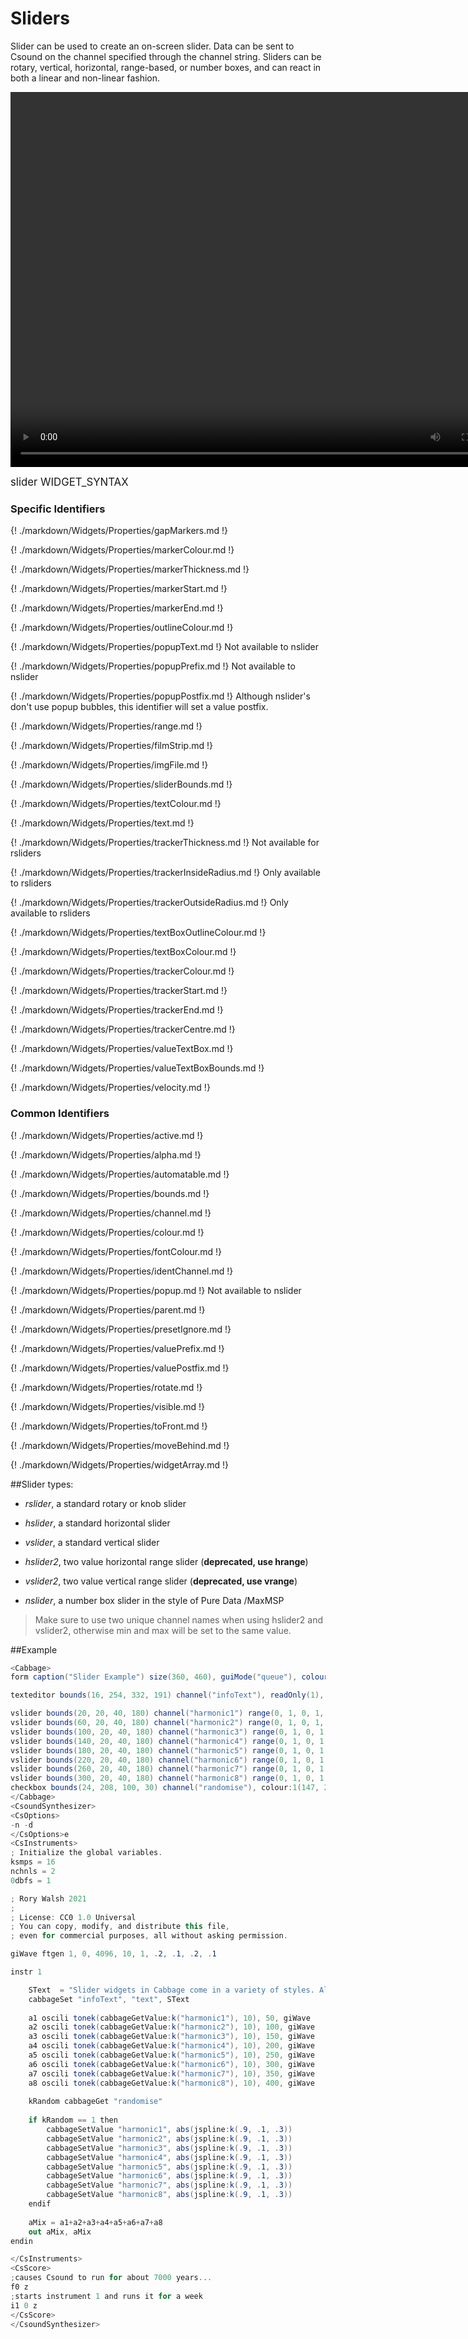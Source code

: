 # Sliders

Slider can be used to create an on-screen slider. Data can be sent to Csound on the channel specified through the channel string. Sliders can be rotary, vertical, horizontal, range-based, or number boxes, and can react in both a linear and non-linear fashion. 

<video width="800" height="600" controls>
<source src="../../images/docs/sliders.mp4">
</video> 

<big></pre>
slider WIDGET_SYNTAX
</pre></big>


### Specific Identifiers

{! ./markdown/Widgets/Properties/gapMarkers.md !}  

{! ./markdown/Widgets/Properties/markerColour.md !}  

{! ./markdown/Widgets/Properties/markerThickness.md !}  

{! ./markdown/Widgets/Properties/markerStart.md !} 

{! ./markdown/Widgets/Properties/markerEnd.md !}  

{! ./markdown/Widgets/Properties/outlineColour.md !}  

{! ./markdown/Widgets/Properties/popupText.md !} Not available to nslider 

{! ./markdown/Widgets/Properties/popupPrefix.md !} Not available to nslider 

{! ./markdown/Widgets/Properties/popupPostfix.md !} Although nslider's don't use popup bubbles, this identifier will set a value postfix. 

{! ./markdown/Widgets/Properties/range.md !}   

{! ./markdown/Widgets/Properties/filmStrip.md !}   

{! ./markdown/Widgets/Properties/imgFile.md !} 

{! ./markdown/Widgets/Properties/sliderBounds.md !}   

{! ./markdown/Widgets/Properties/textColour.md !}   

{! ./markdown/Widgets/Properties/text.md !} 

{! ./markdown/Widgets/Properties/trackerThickness.md !} Not available for rsliders

{! ./markdown/Widgets/Properties/trackerInsideRadius.md !} Only available to rsliders

{! ./markdown/Widgets/Properties/trackerOutsideRadius.md !} Only available to rsliders

{! ./markdown/Widgets/Properties/textBoxOutlineColour.md !}  

{! ./markdown/Widgets/Properties/textBoxColour.md !}  

{! ./markdown/Widgets/Properties/trackerColour.md !} 

{! ./markdown/Widgets/Properties/trackerStart.md !}

{! ./markdown/Widgets/Properties/trackerEnd.md !} 

{! ./markdown/Widgets/Properties/trackerCentre.md !} 

{! ./markdown/Widgets/Properties/valueTextBox.md !} 

{! ./markdown/Widgets/Properties/valueTextBoxBounds.md !} 

{! ./markdown/Widgets/Properties/velocity.md !} 

### Common Identifiers

{! ./markdown/Widgets/Properties/active.md  !}

{! ./markdown/Widgets/Properties/alpha.md !}

{! ./markdown/Widgets/Properties/automatable.md !} 

{! ./markdown/Widgets/Properties/bounds.md !}  

{! ./markdown/Widgets/Properties/channel.md !}  

{! ./markdown/Widgets/Properties/colour.md !} 

{! ./markdown/Widgets/Properties/fontColour.md !} 

{! ./markdown/Widgets/Properties/identChannel.md  !}

{! ./markdown/Widgets/Properties/popup.md !} Not available to nslider

{! ./markdown/Widgets/Properties/parent.md !} 

{! ./markdown/Widgets/Properties/presetIgnore.md !} 

{! ./markdown/Widgets/Properties/valuePrefix.md !}

{! ./markdown/Widgets/Properties/valuePostfix.md !}

{! ./markdown/Widgets/Properties/rotate.md  !}

{! ./markdown/Widgets/Properties/visible.md  !}

{! ./markdown/Widgets/Properties/toFront.md !} 

{! ./markdown/Widgets/Properties/moveBehind.md !} 

{! ./markdown/Widgets/Properties/widgetArray.md !}

<!--(End of identifiers)/-->

##Slider types:

* *rslider*, a standard rotary or knob slider

* *hslider*, a standard horizontal slider

* *vslider*, a standard vertical slider

* *hslider2*, two value horizontal range slider (**deprecated, use hrange**)

* *vslider2*, two value vertical range slider (**deprecated, use vrange**)

* *nslider*, a number box slider in the style of Pure Data /MaxMSP


>Make sure to use two unique channel names when using hslider2 and vslider2, otherwise min and max will be set to the same value. 


##Example
<!--(Widget Example)/-->
```csharp
<Cabbage>
form caption("Slider Example") size(360, 460), guiMode("queue"), colour(2, 145, 209) pluginId("def1")

texteditor bounds(16, 254, 332, 191) channel("infoText"), readOnly(1), wrap(1), scrollbars(1)

vslider bounds(20, 20, 40, 180) channel("harmonic1") range(0, 1, 0, 1, 0.001), imgFile("slider", "Fader.png")
vslider bounds(60, 20, 40, 180) channel("harmonic2") range(0, 1, 0, 1, 0.001), imgFile("slider", "Fader.png")
vslider bounds(100, 20, 40, 180) channel("harmonic3") range(0, 1, 0, 1, 0.001), imgFile("slider", "Fader.png")
vslider bounds(140, 20, 40, 180) channel("harmonic4") range(0, 1, 0, 1, 0.001), imgFile("slider", "Fader.png")
vslider bounds(180, 20, 40, 180) channel("harmonic5") range(0, 1, 0, 1, 0.001), imgFile("slider", "Fader.png")
vslider bounds(220, 20, 40, 180) channel("harmonic6") range(0, 1, 0, 1, 0.001), imgFile("slider", "Fader.png")
vslider bounds(260, 20, 40, 180) channel("harmonic7") range(0, 1, 0, 1, 0.001), imgFile("slider", "Fader.png")
vslider bounds(300, 20, 40, 180) channel("harmonic8") range(0, 1, 0, 1, 0.001), imgFile("slider", "Fader.png")
checkbox bounds(24, 208, 100, 30) channel("randomise"), colour:1(147, 210, 0), text("Randomise"), fontColour:1("white")
</Cabbage>
<CsoundSynthesizer>
<CsOptions>
-n -d
</CsOptions>e
<CsInstruments>
; Initialize the global variables. 
ksmps = 16
nchnls = 2
0dbfs = 1

; Rory Walsh 2021 
;
; License: CC0 1.0 Universal
; You can copy, modify, and distribute this file, 
; even for commercial purposes, all without asking permission. 

giWave ftgen 1, 0, 4096, 10, 1, .2, .1, .2, .1

instr 1

    SText  = "Slider widgets in Cabbage come in a variety of styles. Almost all the widget examples use sliders in some way or another. This simple instrument uses vslider widgets. The fader thumb uses an image loaded from disk. When the 'Randomise' button is pushed, each slider has its position updated according to a simple spline curve.\n\nCabbage sliders can load images for their various parts, background, thumb, etc., or they can use film strips / sprite-sheet type PNGs that contain frames of each state."
    cabbageSet "infoText", "text", SText
    
    a1 oscili tonek(cabbageGetValue:k("harmonic1"), 10), 50, giWave
    a2 oscili tonek(cabbageGetValue:k("harmonic2"), 10), 100, giWave
    a3 oscili tonek(cabbageGetValue:k("harmonic3"), 10), 150, giWave
    a4 oscili tonek(cabbageGetValue:k("harmonic4"), 10), 200, giWave
    a5 oscili tonek(cabbageGetValue:k("harmonic5"), 10), 250, giWave
    a6 oscili tonek(cabbageGetValue:k("harmonic6"), 10), 300, giWave
    a7 oscili tonek(cabbageGetValue:k("harmonic7"), 10), 350, giWave
    a8 oscili tonek(cabbageGetValue:k("harmonic8"), 10), 400, giWave
    
    kRandom cabbageGet "randomise"
    
    if kRandom == 1 then
        cabbageSetValue "harmonic1", abs(jspline:k(.9, .1, .3))
        cabbageSetValue "harmonic2", abs(jspline:k(.9, .1, .3))
        cabbageSetValue "harmonic3", abs(jspline:k(.9, .1, .3))
        cabbageSetValue "harmonic4", abs(jspline:k(.9, .1, .3))
        cabbageSetValue "harmonic5", abs(jspline:k(.9, .1, .3))
        cabbageSetValue "harmonic6", abs(jspline:k(.9, .1, .3))
        cabbageSetValue "harmonic7", abs(jspline:k(.9, .1, .3))
        cabbageSetValue "harmonic8", abs(jspline:k(.9, .1, .3))
    endif
    
    aMix = a1+a2+a3+a4+a5+a6+a7+a8
    out aMix, aMix
endin       

</CsInstruments>
<CsScore>
;causes Csound to run for about 7000 years...
f0 z
;starts instrument 1 and runs it for a week
i1 0 z
</CsScore>
</CsoundSynthesizer>

```
<!--(End Widget Example)/-->
